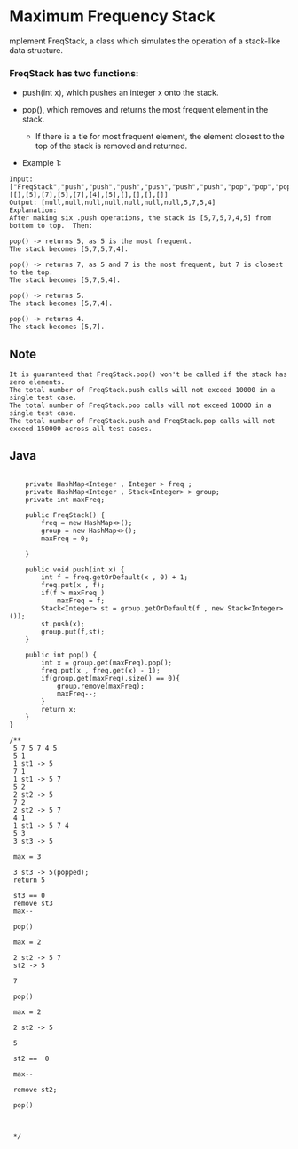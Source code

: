 # Maximum Frequency Stack

mplement FreqStack, a class which simulates the operation of a stack-like data structure.

### FreqStack has two functions:

* push(int x), which pushes an integer x onto the stack.
* pop(), which removes and returns the most frequent element in the stack.
  * If there is a tie for most frequent element, the element closest to the top of the stack is removed and returned.


* Example 1:

~~~
Input: 
["FreqStack","push","push","push","push","push","push","pop","pop","pop","pop"],
[[],[5],[7],[5],[7],[4],[5],[],[],[],[]]
Output: [null,null,null,null,null,null,null,5,7,5,4]
Explanation:
After making six .push operations, the stack is [5,7,5,7,4,5] from bottom to top.  Then:

pop() -> returns 5, as 5 is the most frequent.
The stack becomes [5,7,5,7,4].

pop() -> returns 7, as 5 and 7 is the most frequent, but 7 is closest to the top.
The stack becomes [5,7,5,4].

pop() -> returns 5.
The stack becomes [5,7,4].

pop() -> returns 4.
The stack becomes [5,7].
~~~

## Note

~~~Calls to FreqStack.push(int x) will be such that 0 <= x <= 10^9.
It is guaranteed that FreqStack.pop() won't be called if the stack has zero elements.
The total number of FreqStack.push calls will not exceed 10000 in a single test case.
The total number of FreqStack.pop calls will not exceed 10000 in a single test case.
The total number of FreqStack.push and FreqStack.pop calls will not exceed 150000 across all test cases.
~~~

## Java

```class FreqStack {
    
    private HashMap<Integer , Integer > freq ;
    private HashMap<Integer , Stack<Integer> > group;
    private int maxFreq;

    public FreqStack() {
        freq = new HashMap<>();
        group = new HashMap<>();
        maxFreq = 0;
        
    }
    
    public void push(int x) {
        int f = freq.getOrDefault(x , 0) + 1;
        freq.put(x , f);
        if(f > maxFreq )
            maxFreq = f;
        Stack<Integer> st = group.getOrDefault(f , new Stack<Integer>());
        st.push(x);
        group.put(f,st);
    }
    
    public int pop() {
        int x = group.get(maxFreq).pop();
        freq.put(x , freq.get(x) - 1);
        if(group.get(maxFreq).size() == 0){
            group.remove(maxFreq);
            maxFreq--;
        }
        return x;
    }
}

/**
 5 7 5 7 4 5 
 5 1 
 1 st1 -> 5
 7 1 
 1 st1 -> 5 7  
 5 2 
 2 st2 -> 5
 7 2 
 2 st2 -> 5 7 
 4 1 
 1 st1 -> 5 7 4 
 5 3 
 3 st3 -> 5
 
 max = 3
 
 3 st3 -> 5(popped);
 return 5 
 
 st3 == 0 
 remove st3 
 max--
 
 pop()
 
 max = 2 
 
 2 st2 -> 5 7
 st2 -> 5 
 
 7 
 
 pop()
 
 max = 2 
 
 2 st2 -> 5 
 
 5 
 
 st2 ==  0
 
 max--
 
 remove st2;
 
 pop()
 
 
 
 */
